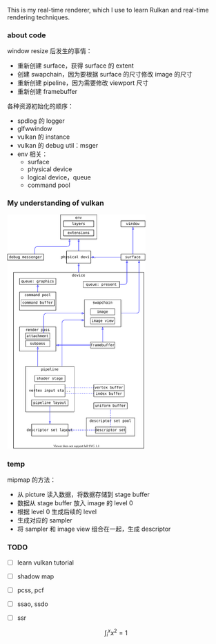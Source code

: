
This is my real-time renderer, which I use to learn Rulkan and real-time rendering techniques.

### about code

window resize 后发生的事情：
* 重新创建 surface，获得 surface 的 extent
* 创建 swapchain，因为要根据 surface 的尺寸修改 image 的尺寸
* 重新创建 pipeline，因为需要修改 viewport 尺寸
* 重新创建 framebuffer


各种资源初始化的顺序：
* spdlog 的 logger
* glfwwindow
* vulkan 的 instance
* vulkan 的 debug util：msger
* env 相关：
    * surface
    * physical device
    * logical device，queue
    * command pool


### My understanding of vulkan

<img alt="vulkan structure" src="./vulkan.svg" title="vulkan structure" width="320"/>


### temp

mipmap 的方法：
* 从 picture 读入数据，将数据存储到 stage buffer
* 数据从 stage buffer 放入 image 的 level 0
* 根据 level 0 生成后续的 level
* 生成对应的 sampler
* 将 sampler 和 image view 组合在一起，生成 descriptor


### TODO

- [ ] learn vulkan tutorial
- [ ] shadow map
- [ ] pcss, pcf
- [ ] ssao, ssdo
- [ ] ssr




$$
\int_i^x x^2 = 1
$$
